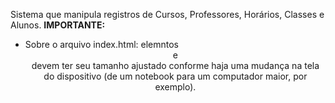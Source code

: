 Sistema que manipula registros de Cursos, Professores, Horários, Classes e Alunos.
**IMPORTANTE:**
- Sobre o arquivo index.html: elemntos <header> e <div class="div-direita"> devem ter seu tamanho ajustado conforme haja uma mudança na tela do dispositivo (de um notebook para um computador maior, por exemplo).
